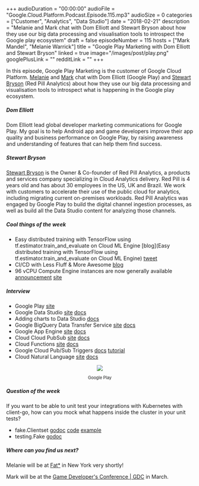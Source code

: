 +++
audioDuration = "00:00:00"
audioFile = "Google.Cloud.Platform.Podcast.Episode.115.mp3"
audioSize = 0
categories = ["Customer", "Analytics", "Data Studio"]
date = "2018-02-21"
description = "Melanie and Mark chat with Dom Elliott and Stewart Bryson about how they use our big data processing and visualisation tools to introspect the Google play ecosystem"
draft = false
episodeNumber = 115
hosts = ["Mark Mandel", "Melanie Warrick"]
title = "Google Play Marketing with Dom Elliott and Stewart Bryson"
linked = true
image="/images/post/play.png"
googlePlusLink = ""
redditLink = ""
+++

In this episode, Google Play Marketing is the customer of Google Cloud Platform. 
[Melanie](https://twitter.com/nyghtowl) and [Mark](https://twitter.com/Neurotic) chat with Dom Elliott (Google Play) and [Stewart Bryson](https://twitter.com/stewartbryson) (Red Pill Analytics)
about how they use our big data processing and visualisation tools to introspect what is happening in the Google play ecosystem. 

<!--more-->

##### Dom Elliott
Dom Elliott lead global developer marketing communications for Google Play. My goal is to help Android app and game developers improve their app quality and business performance on Google Play, by raising awareness and understanding of features that can help them find success. 

##### Stewart Bryson
[Stewart Bryson](https://twitter.com/stewartbryson) is the Owner & Co-founder of Red Pill Analytics, a products and services company specializing in Cloud Analytics delivery. Red Pill is 4 years old and has about 30 employees in the US, UK and Brazil. We work with customers to accelerate their use of the public cloud for analytics, including migrating current on-premises workloads. Red Pill Analytics was engaged by Google Play to build the digital channel ingestion processes, as well as build all the Data Studio content for analyzing those channels.

##### Cool things of the week

- Easy distributed training with TensorFlow using tf.estimator.train_and_evaluate on Cloud ML Engine [blog](Easy distributed training with TensorFlow using tf.estimator.train_and_evaluate on Cloud ML Engine) [tweet](https://twitter.com/amygdala/status/963101405731958784)
- CI/CD with Less Fluff & More Awesome [blog](https://medium.com/@riknauta/ci-cd-with-less-fluff-more-awesome-28af61288a03)
- 96 vCPU Compute Engine instances are now generally available [announcement](https://cloudplatform.googleblog.com/2018/02/96-vCPU-Compute-Engine-instances-are-now-generally-available.html) [site](https://cloud.google.com/compute/) 

##### Interview

- Google Play [site](https://play.google.com)
- Google Data Studio [site](https://cloud.google.com/data-studio/) [docs](https://support.google.com/360suite/datastudio/?hl=en#topic=6267740)
- Adding charts to Data Studio [docs](https://support.google.com/datastudio/answer/6291062?hl=en) 
- Google BigQuery Data Transfer Service [site](https://cloud.google.com/bigquery/transfer/) [docs](https://cloud.google.com/bigquery/docs/transfer-service-overview)
- Google App Engine [site](https://cloud.google.com/appengine/) [docs](https://cloud.google.com/appengine/docs/)
- Cloud Cloud PubSub [site](https://cloud.google.com/pubsub/) [docs](https://cloud.google.com/pubsub/docs/)
- Cloud Functions [site](https://cloud.google.com/functions/) [docs](https://cloud.google.com/functions/docs/)
- Google Cloud Pub/Sub Triggers [docs](https://cloud.google.com/functions/docs/calling/pubsub) [tutorial](https://cloud.google.com/functions/docs/tutorials/pubsub)
- Cloud Natural Language [site](https://cloud.google.com/natural-language/) [docs](https://cloud.google.com/natural-language/docs/)

<div style="text-align: center">
  <a href="https://play.google.com"><img src="/images/post/play.png" style="margin: auto; max-width: 30%;"></a>
   <p style="font-size:0.8em">Google Play<p>
</div>

##### Question of the week

If you want to be able to unit test your integrations with Kubernetes with client-go, how can you mock what happens inside the cluster in your unit tests?

- fake.Clientset [godoc](https://godoc.org/k8s.io/client-go/kubernetes/fake#Clientset) [code](https://github.com/kubernetes/client-go/tree/master/rest/fake) [example](https://github.com/markmandel/paddle-soccer/blob/master/server/nodescaler/scaler_test.go#L92-L97 )
- testing.Fake [godoc](https://godoc.org/k8s.io/client-go/testing#Fake)

##### Where can you find us next?

Melanie will be at [Fat*](https://fatconference.org/) in New York very shortly!

Mark will be at the [Game Developer's Conference | GDC](http://www.gdconf.com/) in March.

